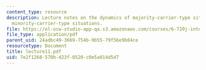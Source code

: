 ```yaml
---
content_type: resource
description: Lecture notes on the dynamics of majority-carrier-type situations and
  minority-carrier-type situations.
file: https://ol-ocw-studio-app-qa.s3.amazonaws.com/courses/6-720j-integrated-microelectronic-devices-spring-2007/7e2f1268570bd23f0520c0e5a014d5d7_lecture11.pdf
file_type: application/pdf
parent_uid: 24adbc49-3669-754b-9b55-79f56e9b84ce
resourcetype: Document
title: lecture11.pdf
uid: 7e2f1268-570b-d23f-0520-c0e5a014d5d7
---
```

